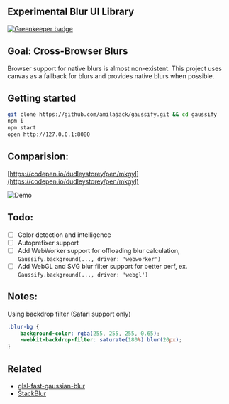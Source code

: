 ## Experimental Blur UI Library

[![Greenkeeper badge](https://badges.greenkeeper.io/amilajack/gaussify.svg)](https://greenkeeper.io/)

## Goal: Cross-Browser Blurs
Browser support for native blurs is almost non-existent. This project uses canvas as a fallback for blurs and provides native blurs when possible.

## Getting started
```bash
git clone https://github.com/amilajack/gaussify.git && cd gaussify
npm i
npm start
open http://127.0.0.1:8080
```

## Comparision:
[https://codepen.io/dudleystorey/pen/mkgyl](https://codepen.io/dudleystorey/pen/mkgyl)

![Demo](https://raw.github.com/amilajack/gaussify/master/img/demo.png)

## Todo:
- [ ] Color detection and intelligence
- [ ] Autoprefixer support
- [ ] Add WebWorker support for offloading blur calculation, `Gaussify.background(..., driver: 'webworker')`
- [ ] Add WebGL and SVG blur filter support for better perf, ex. `Gaussify.background(..., driver: 'webgl')`

## Notes:
Using backdrop filter (Safari support only)
```css
.blur-bg {
    background-color: rgba(255, 255, 255, 0.65);
    -webkit-backdrop-filter: saturate(180%) blur(20px);
}
```


## Related
* [glsl-fast-gaussian-blur](https://github.com/Jam3/glsl-fast-gaussian-blur)
* [StackBlur](https://github.com/flozz/StackBlur)
